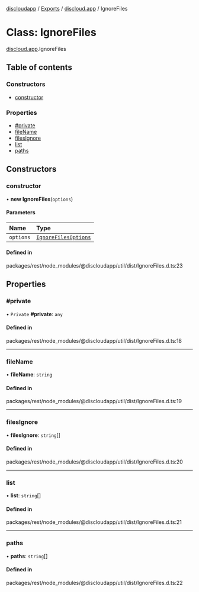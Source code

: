 [discloudapp](../README.md) / [Exports](../modules.md) / [discloud.app](../modules/discloud_app.md) / IgnoreFiles

# Class: IgnoreFiles

[discloud.app](../modules/discloud_app.md).IgnoreFiles

## Table of contents

### Constructors

- [constructor](discloud_app.IgnoreFiles.md#constructor)

### Properties

- [#private](discloud_app.IgnoreFiles.md##private)
- [fileName](discloud_app.IgnoreFiles.md#filename)
- [filesIgnore](discloud_app.IgnoreFiles.md#filesignore)
- [list](discloud_app.IgnoreFiles.md#list)
- [paths](discloud_app.IgnoreFiles.md#paths)

## Constructors

### constructor

• **new IgnoreFiles**(`options`)

#### Parameters

| Name | Type |
| :------ | :------ |
| `options` | [`IgnoreFilesOptions`](../interfaces/discloud_app.IgnoreFilesOptions.md) |

#### Defined in

packages/rest/node_modules/@discloudapp/util/dist/IgnoreFiles.d.ts:23

## Properties

### #private

• `Private` **#private**: `any`

#### Defined in

packages/rest/node_modules/@discloudapp/util/dist/IgnoreFiles.d.ts:18

___

### fileName

• **fileName**: `string`

#### Defined in

packages/rest/node_modules/@discloudapp/util/dist/IgnoreFiles.d.ts:19

___

### filesIgnore

• **filesIgnore**: `string`[]

#### Defined in

packages/rest/node_modules/@discloudapp/util/dist/IgnoreFiles.d.ts:20

___

### list

• **list**: `string`[]

#### Defined in

packages/rest/node_modules/@discloudapp/util/dist/IgnoreFiles.d.ts:21

___

### paths

• **paths**: `string`[]

#### Defined in

packages/rest/node_modules/@discloudapp/util/dist/IgnoreFiles.d.ts:22
